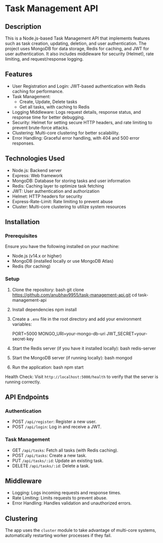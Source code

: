 
# Task Management API

## Description
This is a Node.js-based Task Management API that implements features such as task creation, updating, deletion, and user authentication. The project uses MongoDB for data storage, Redis for caching, and JWT for user authentication. It also includes middleware for security (Helmet), rate limiting, and request/response logging.

## Features
- User Registration and Login: JWT-based authentication with Redis caching for performance.
- Task Management:
  - Create, Update, Delete tasks
  - Get all tasks, with caching to Redis
- Logging Middleware: Logs request details, response status, and response time for better debugging.
- Security: Helmet for setting secure HTTP headers, and rate limiting to prevent brute-force attacks.
- Clustering: Multi-core clustering for better scalability.
- Error Handling: Graceful error handling, with 404 and 500 error responses.

## Technologies Used
- Node.js: Backend server
- Express: Web framework
- MongoDB: Database for storing tasks and user information
- Redis: Caching layer to optimize task fetching
- JWT: User authentication and authorization
- Helmet: HTTP headers for security
- Express-Rate-Limit: Rate limiting to prevent abuse
- Cluster: Multi-core clustering to utilize system resources

## Installation

### Prerequisites
Ensure you have the following installed on your machine:
- Node.js (v14.x or higher)
- MongoDB (installed locally or use MongoDB Atlas)
- Redis (for caching)

### Setup
1. Clone the repository:
    bash
    git clone https://github.com/anubhav9955/task-management-api.git
    cd task-management-api
    

2. Install dependencies
    npm install
    

3. Create a `.env` file in the root directory and add your environment variables:
    
    PORT=5000
    MONGO_URI=your-mongo-db-uri
    JWT_SECRET=your-secret-key
    

4. Start the Redis server (if you have it installed locally):
    bash
    redis-server
    

5. Start the MongoDB server (if running locally):
    bash
    mongod
    

6. Run the application:
    bash
    npm start
    
 

 Health Check:
    Visit `http://localhost:5000/health` to verify that the server is running correctly.

## API Endpoints

### Authentication
- POST `/api/register`: Register a new user.
- POST `/api/login`: Log in and receive a JWT.

### Task Management
- GET `/api/tasks`: Fetch all tasks (with Redis caching).
- POST `/api/tasks`: Create a new task.
- PUT `/api/tasks/:id`: Update an existing task.
- DELETE `/api/tasks/:id`: Delete a task.

## Middleware
- Logging: Logs incoming requests and response times.
- Rate Limiting: Limits requests to prevent abuse.
- Error Handling: Handles validation and unauthorized errors.

## Clustering
The app uses the `cluster` module to take advantage of multi-core systems, automatically restarting worker processes if they fail.
